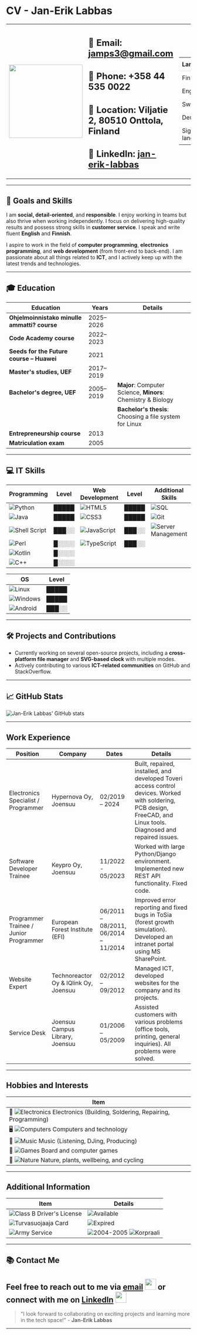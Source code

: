 # CV - Jan-Erik Labbas

<table>
  <tr>
    <td>
      <a href="https://github.com/jamps3"><img src="https://github.com/jamps3/cv/blob/main/cv-profile.png" width="200"></a>
    </td>
    <td>
      <h2>📧 Email: <a href="mailto:jamps3@gmail.com">jamps3@gmail.com</a></h2>
      <h2>📱 Phone: +358 44 535 0022</h2>
      <h2>📍 Location: Viljatie 2, 80510 Onttola, Finland</h2>
      <h2>🔗 LinkedIn: <a href="https://www.linkedin.com/in/jan-erik-labbas-2a5398b6/">jan-erik-labbas</a></h2>
    </td>
    <td>
      <table style="border-collapse: collapse; width: 100%;">
        <thead>
          <tr>
            <th style="text-align: left; padding: 8px; border-bottom: 1px solid #ddd;">Language</th>
            <th style="text-align: left; padding: 8px; border-bottom: 1px solid #ddd;">Level</th>
          </tr>
        </thead>
        <tbody>
          <tr>
            <td style="padding: 8px;">Finnish</td>
            <td style="padding: 8px;"><span style="color:green;">████</span></td>
          </tr>
          <tr>
            <td style="padding: 8px;">English</td>
            <td style="padding: 8px;"><span style="color:green;">████</span></td>
          </tr>
          <tr>
            <td style="padding: 8px;">Swedish</td>
            <td style="padding: 8px;"><span style="color:yellow;">██░░</span></td>
          </tr>
          <tr>
            <td style="padding: 8px;">Deutsch</td>
            <td style="padding: 8px;"><span style="color:yellow;">██░░</span></td>
          </tr>
          <tr>
            <td style="padding: 8px;">Sign language</td>
            <td style="padding: 8px;"><span style="color:orange;">█░░░</span></td>
          </tr>
        </tbody>
      </table>
    </td>
  </tr>
</table>

---

## 🎯 Goals and Skills

I am **social, detail-oriented**, and **responsible**. I enjoy working in teams but also thrive when working independently. I focus on delivering high-quality results and possess strong skills in **customer service**. I speak and write fluent **English** and **Finnish**.

I aspire to work in the field of **computer programming**, **electronics programming**, and **web development** (from front-end to back-end). I am passionate about all things related to **ICT**, and I actively keep up with the latest trends and technologies.

---

## 🎓 Education

| **Education** | **Years** | **Details** |
|---------------|-----------|-------------|
| **Ohjelmoinnistako minulle ammatti? course** | 2025–2026 | |
| **Code Academy course** | 2022–2023 | |
| **Seeds for the Future course – Huawei** | 2021 | |
| **Master's studies, UEF** | 2017–2019 | |
| **Bachelor's degree, UEF** | 2005–2019 | **Major**: Computer Science, **Minors**: Chemistry & Biology |
| | | **Bachelor's thesis**: Choosing a file system for Linux |
| **Entrepreneurship course** | 2013 | |
| **Matriculation exam** | 2005 | |

---

## 💻 IT Skills

| **Programming** | **Level** | **Web Development** | **Level** | **Additional Skills** | **Level** | **Frameworks** | **Level** |
|-----------------|-----------|---------------------|-----------|-----------------------|-----------|----------------|-----------|
| ![Python](https://img.shields.io/badge/Python-3776AB?style=for-the-badge&logo=python&logoColor=white) | █████ | ![HTML5](https://img.shields.io/badge/HTML5-E34F26?style=for-the-badge&logo=html5&logoColor=white) | █████ | ![SQL](https://img.shields.io/badge/SQL-003B57?style=for-the-badge&logo=postgresql&logoColor=white) | █████ | ![Django](https://img.shields.io/badge/Django-092E20?style=for-the-badge&logo=django&logoColor=white) | █░░░░ |
| ![Java](https://img.shields.io/badge/Java-ED8B00?style=for-the-badge&logo=java&logoColor=white) | █████ | ![CSS3](https://img.shields.io/badge/CSS3-1572B6?style=for-the-badge&logo=css3&logoColor=white) | █████ | ![Git](https://img.shields.io/badge/Git-F05032?style=for-the-badge&logo=git&logoColor=white) | ███░░ | ![Vue.js](https://img.shields.io/badge/Vue.js-4FC08D?style=for-the-badge&logo=vue.js&logoColor=white) | █░░░░ |
| ![Shell Script](https://img.shields.io/badge/Bash-4EAA25?style=for-the-badge&logo=gnu-bash&logoColor=white) | ███░░ | ![JavaScript](https://img.shields.io/badge/JavaScript-F7DF1E?style=for-the-badge&logo=javascript&logoColor=black) | ███░░ | ![Server Management](https://img.shields.io/badge/Server_Management-555555?style=for-the-badge&logo=server&logoColor=white) | █████ | ![Android](https://img.shields.io/badge/Android-3DDC84?style=for-the-badge&logo=android&logoColor=white) | █░░░░ |
| ![Perl](https://img.shields.io/badge/Perl-39457E?style=for-the-badge&logo=perl&logoColor=white) | █░░░░ | ![TypeScript](https://img.shields.io/badge/TypeScript-3178C6?style=for-the-badge&logo=typescript&logoColor=white) | ███░░ |  |  |  |  |
| ![Kotlin](https://img.shields.io/badge/Kotlin-0095D5?style=for-the-badge&logo=kotlin&logoColor=white) | █░░░░ |  |  |  |  |  |  |
| ![C++](https://img.shields.io/badge/C++-00599C?style=for-the-badge&logo=c%2B%2B&logoColor=white) | █░░░░ |  |  |  |  |  |  |

| **OS** | **Level** |
|--------|-----------|
| ![Linux](https://img.shields.io/badge/Linux-FCC624?style=for-the-badge&logo=linux&logoColor=black) | █████ |
| ![Windows](https://img.shields.io/badge/Windows-0078D6?style=for-the-badge&logo=windows&logoColor=white) | █████ |
| ![Android](https://img.shields.io/badge/Android-3DDC84?style=for-the-badge&logo=android&logoColor=white) | ███░░ |

---

## 🛠️ Projects and Contributions

- Currently working on several open-source projects, including a **cross-platform file manager** and **SVG-based clock** with multiple modes.
- Actively contributing to various **ICT-related communities** on GitHub and StackOverflow.

---

## 📈 GitHub Stats

![Jan-Erik Labbas' GitHub stats](https://github-readme-stats.vercel.app/api?username=jamps3&show_icons=true&hide_title=true&count_private=true&hide=prs&theme=radical)

---

## Work Experience

| **Position**                            | **Company**                        | **Dates**         | **Details**                                                                                       |
|-----------------------------------------|------------------------------------|-------------------|---------------------------------------------------------------------------------------------------|
| Electronics Specialist / Programmer     | Hypernova Oy, Joensuu              | 02/2019 – 2024    | Built, repaired, installed, and developed Toveri access control devices. Worked with soldering, PCB design, FreeCAD, and Linux tools. Diagnosed and repaired issues. |
| Software Developer Trainee              | Keypro Oy, Joensuu                 | 11/2022 - 05/2023 | Worked with large Python/Django environment. Implemented new REST API functionality. Fixed code.  |
| Programmer Trainee / Junior Programmer | European Forest Institute (EFI)    | 06/2011 – 08/2011, 06/2014 – 11/2014 | Improved error reporting and fixed bugs in ToSia (forest growth simulation). Developed an intranet portal using MS SharePoint. |
| Website Expert                          | Technoreactor Oy & IQlink Oy, Joensuu | 02/2012 – 09/2012 | Managed ICT, developed websites for the company and its projects.                                |
| Service Desk                            | Joensuu Campus Library, Joensuu    | 01/2006 – 05/2009 | Assisted customers with various problems (office tools, printing, general inquiries). All problems were solved. |

---

## Hobbies and Interests

| **Item**                                         | 
|-------------------------------------------------|
| 🔧 ![Electronics](https://img.shields.io/badge/🔧_Electronics-4A90E2?style=for-the-badge&logo=arduino&logoColor=white) Electronics (Building, Soldering, Repairing, Programming) |
| 🖥️ ![Computers](https://img.shields.io/badge/🖥️_Computers-57A1F8?style=for-the-badge&logo=computer&logoColor=white) Computers and technology |
| 🎵 ![Music](https://img.shields.io/badge/🎵_Music-FF0066?style=for-the-badge&logo=music&logoColor=white) Music (Listening, DJing, Producing)|
| 🎲 ![Games](https://img.shields.io/badge/🎲_Games-9B59B6?style=for-the-badge&logo=joystick&logoColor=white) Board and computer games |
| 🌿 ![Nature](https://img.shields.io/badge/🌿_Nature-2ECC71?style=for-the-badge&logo=leaf&logoColor=white) Nature, plants, wellbeing, and cycling |

---

## Additional Information

| **Item**                            | **Details**                           |
|-------------------------------------|---------------------------------------|
| ![Class B Driver's License](https://img.shields.io/badge/Class_B_Driver%27s_License-0078D6?style=for-the-badge) | ![Available](https://img.shields.io/badge/Car-Available-0078D6?style=for-the-badge) |
| ![Turvasuojaaja ![Card](https://img.shields.io/badge/Turvasuojaaja_Card-28A745?style=for-the-badge)](https://img.shields.io/badge/Turvasuojaaja_Card-28A745?style=for-the-badge)  | ![Expired](https://img.shields.io/badge/Expired-F00?style=for-the-badge) |
| ![Army Service](https://img.shields.io/badge/Army_Service-0078D6?style=for-the-badge) | ![2004-2005](https://img.shields.io/badge/2004--2005-0078D6?style=for-the-badge) ![Korpraali](https://img.shields.io/badge/Korpraali-FFD700?style=for-the-badge) |



---

## 📚 Contact Me

Feel free to reach out to me via [email](mailto:jamps3@gmail.com) [<img src="https://github.com/jamps3/cv/blob/main/img/1200px-Gmail.webp" width="30px">](mailto:jamps3@gmail.com) or connect with me on [LinkedIn](https://www.linkedin.com/in/jan-erik-labbas-2a5398b6/)
<a href="https://www.linkedin.com/in/jan-erik-labbas-2a5398b6/"><img src="https://github.com/jamps3/cv/blob/main/img/LinkedIn.ico" width="30px"></a>
---

> "I look forward to collaborating on exciting projects and learning more in the tech space!" - **Jan-Erik Labbas**

---
